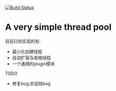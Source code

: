 [![Build Status](https://travis-ci.org/guonaihong/threadpool.svg?branch=master)](https://travis-ci.org/guonaihong/threadpool)

# A very simple thread pool

目前已经实现的有:
 * 最小化创建线程
 * 自动扩容与收缩线程
 * 一个通用的plugin模块

TODO
 * 修复bug,欢迎找bug
